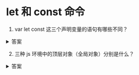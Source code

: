 # let 和 const 命令

1. var let const 这三个声明变量的语句有哪些不同？
<details>
<summary>答案</summary>

* var 声明的变量存在`变量提升`，如果变量在声明之前使用，值是 undefined。let 和 const 则没有变量提升，在声明之前使用会抛出错误。
* var 声明的全局变量会被添加到`全局对象`上。let 和 const 则不会。
* var 可以`重复声明`。let 和 const 不行，会抛出错误。
* let const 在代码块中声明会形成`暂时性死区`，声明的变量绑定这个代码块，不再受外部的影响，即使外部有同名变量也不会向上一层作用域查找。
```js
//let的情况
var tmp = 123;

if (true) {
  tmp = 'abc'; // ReferenceError 抛出错误
  let tmp;
}

//var的情况
var tmp = 123;

if (true) {
  console.log(tmp) // 123 找到了上一层作用域的同名变量
  var tmp = 2;
  console.log(tmp) // 2
}
```
* const 语句声明的变量是一个只读的`常量`，必须声明的时候立即初始化，否则会抛出错误，对于简单类型变量，它不可改变，但对于复合类型数据（数组和对象），const 只能保证指针指向不变，所以可以为变量添加删除属性，但不能重新赋值。
</details>

2. 三种 js 环境中的顶层对象（全局对象）分别是什么？
<details>
<summary>答案</summary>

* 浏览器里面，顶层对象是`window`，但 Node 和 Web Worker 没有window。
* 浏览器和 Web Worker 里面，`self`也指向顶层对象，但是 Node 没有self。
* Node 里面，顶层对象是`global`，但其他环境都不支持。

同一段代码在不用环境中为了获取顶层对象，可以使用 this，但是有局限性：

* 全局环境中，this会返回顶层对象。但是，Node.js 模块中this返回的是当前模块，ES6 模块中this返回的是undefined。
* 函数里面的this，如果函数不是作为对象的方法运行，而是单纯作为函数运行，this会指向顶层对象。但是，严格模式下，这时this会返回undefined。
* 不管是严格模式，还是普通模式，new Function('return this')()，总是会返回全局对象。但是，如果浏览器用了 CSP（Content Security Policy，内容安全策略），那么eval、new Function这些方法都可能无法使用。

ES2020引入了 `globalThis` 对象，在任何环境下都存在，可以获取到顶层对象。
</details>
